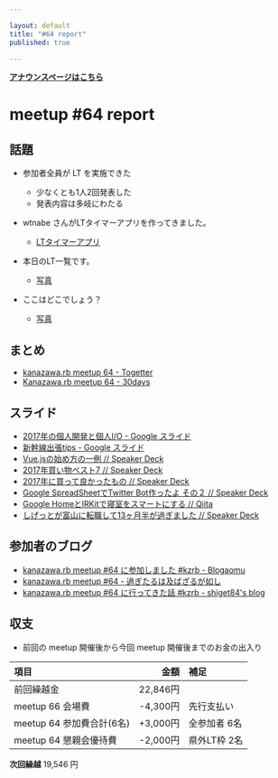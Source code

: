 ```yaml
---

layout: default
title: "#64 report"
published: true

---
```


<div style="text-align: left;"><a href="./"><strong>アナウンスページはこちら</strong></a></div>

# meetup #64 report

## 話題

* 参加者全員が LT を実施できた
  * 少なくとも1人2回発表した
  * 発表内容は多岐にわたる

* wtnabe さんがLTタイマーアプリを作ってきました。
  + [LTタイマーアプリ](https://lt-timer.herokuapp.com/)

* 本日のLT一覧です。
  + [写真](https://t.co/Wjed0uTObx)

* ここはどこでしょう？
  + [写真](https://t.co/RL12YjqjHa)

## まとめ

* [kanazawa.rb meetup 64 - Togetter](https://togetter.com/li/1182433)
* [Kanazawa.rb meetup 64 - 30days](http://30d.jp/kzrb/54)

## スライド

* [2017年の個人開発と個人I/O \- Google スライド](https://docs.google.com/presentation/d/1DyPRPI21urcVdOcW7PE2jz0Mp-N9TuF7K9GG4u7i0PA/edit#slide=id.p)
* [新幹線出張tips \- Google スライド](https://docs.google.com/presentation/d/1s3w8Do2wkxGmfghdGFlWFWcp5a0nzHxQIzf4bn3MZpc/edit#slide=id.p)
* [Vue.jsの始め方の一例  // Speaker Deck](https://speakerdeck.com/wtnabe/one-case-of-how-to-begin-vuejs)
* [2017年買い物ベスト7  // Speaker Deck](https://speakerdeck.com/izawa/2017nian-mai-iwu-besuto7)
* [2017年に買って良かったもの  // Speaker Deck](https://speakerdeck.com/shiget84/kzrb-meetup-number-64-lt2)
* [Google SpreadSheetでTwitter Bot作ったよ その２  // Speaker Deck](https://speakerdeck.com/cottondesu/google-spreadsheetdetwitter-botzuo-tutayo-sofalse2)
* [Google HomeとIRKitで寝室をスマートにする  // Qiita](https://qiita.com/noboru_i/private/c35576b422a3b9b89572)
* [しげっとが富山に転職して13ヶ月半が過ぎました  // Speaker Deck](https://speakerdeck.com/shiget84/kzrb-meetup-number-64-lt1)

## 参加者のブログ

* [kanazawa\.rb meetup \#64 に参加しました \#kzrb \- Blogaomu](http://www.blogaomu.com/entry/kzrb64)
* [kanazawa\.rb meetup \#64 \- 過ぎたるは及ばざるが如し](http://cotton-desu.hatenablog.com/entry/2017/12/18/193936)
* [kanazawa\.rb meetup \#64 に行ってきた話 \#kzrb \- shiget84's blog](http://shiget84.hateblo.jp/entry/2017/12/17/000000)

## 収支

* 前回の meetup 開催後から今回 meetup 開催後までのお金の出入り

|項目                           |金額         |補足                                               |
|:------------------------------|------------:|:--------------------------------------------------|
| 前回繰越金                    |    22,846円 |                                                   |
| meetup 66 会場費              |    -4,300円 | 先行支払い                                        |
| meetup 64 参加費合計(6名)    |   +3,000円 | 全参加者 6名                                          |
| meetup 64 懇親会優待費        |    -2,000円 | 県外LT枠 2名                                      |

**次回繰越**  19,546 円
